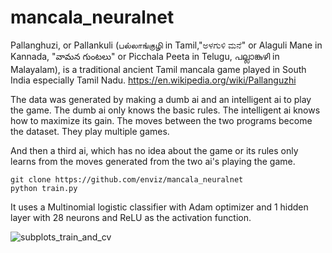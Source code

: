 # mancala_neuralnet

Pallanghuzi, or Pallankuli (பல்லாங்குழி in Tamil,"ಅಳಗುಳಿ ಮನೆ" or Alaguli Mane in Kannada, "వామన గుంటలు" or
Picchala Peeta in Telugu, പല്ലാങ്കുഴി in Malayalam), is a traditional ancient Tamil mancala game played in South India especially Tamil Nadu. https://en.wikipedia.org/wiki/Pallanguzhi

The data was generated by making  a dumb ai and an intelligent ai to play the game.
The dumb ai only knows the basic rules.
The intelligent ai knows how to maximize its gain.
The moves between the two programs  become the dataset. They play multiple games. 

And then a third ai, which has no idea about the game or its rules only learns from the moves generated from the two ai's playing the game.

    git clone https://github.com/enviz/mancala_neuralnet
    python train.py
It uses a Multinomial logistic classifier with Adam optimizer and 1 hidden layer with 28 neurons and ReLU as the activation
function.

![subplots_train_and_cv](https://user-images.githubusercontent.com/48526315/63211346-7b60ed80-c113-11e9-98e5-06b064e1b7ac.png)







